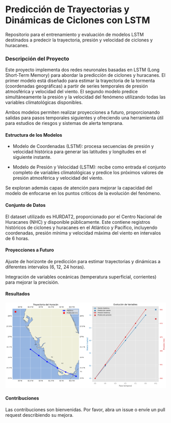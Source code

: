 # Predicción de Trayectorias y Dinámicas de Ciclones con LSTM

Repositorio para el entrenamiento y evaluación de modelos LSTM destinados a predecir la trayectoria, presión y velocidad de ciclones y huracanes.

### Descripción del Proyecto

Este proyecto implementa dos redes neuronales basadas en LSTM (Long Short-Term Memory) para abordar la predicción de ciclones y huracanes. El primer modelo está diseñado para estimar la trayectoria de la tormenta (coordenadas geográficas) a partir de series temporales de presión atmosférica y velocidad del viento. El segundo modelo predice simultáneamente la presión y la velocidad del fenómeno utilizando todas las variables climatológicas disponibles.

Ambos modelos permiten realizar proyecciones a futuro, proporcionando salidas para pasos temporales siguientes y ofreciendo una herramienta útil para estudios de riesgos y sistemas de alerta temprana.

#### Estructura de los Modelos

- Modelo de Coordenadas (LSTM): procesa secuencias de presión y velocidad histórica para generar las latitudes y longitudes en el siguiente instante.

- Modelo de Presión y Velocidad (LSTM): recibe como entrada el conjunto completo de variables climatológicas y predice los próximos valores de presión atmosférica y velocidad del viento.

Se exploran además capas de atención para mejorar la capacidad del modelo de enfocarse en los puntos críticos de la evolución del fenómeno.

#### Conjunto de Datos

El dataset utilizado es HURDAT2, proporcionado por el Centro Nacional de Huracanes (NHC) y disponible públicamente. Este contiene registros históricos de ciclones y huracanes en el Atlántico y Pacífico, incluyendo coordenadas, presión mínima y velocidad máxima del viento en intervalos de 6 horas.

#### Proyecciones a Futuro

Ajuste de horizonte de predicción para estimar trayectorias y dinámicas a diferentes intervalos (6, 12, 24 horas).

Integración de variables oceánicas (temperatura superficial, corrientes) para mejorar la precisión.

#### Resultados
![Trayectorias Huracanes Predichas](assets/results.png)

#### Contribuciones

Las contribuciones son bienvenidas. Por favor, abra un issue o envíe un pull request describiendo su mejora.